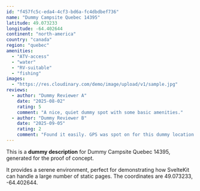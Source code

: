 ```yaml
---
id: "f457fc5c-eda4-4cf3-bd6a-fc4dbdbef736"
name: "Dummy Campsite Quebec 14395"
latitude: 49.073233
longitude: -64.402644
continent: "north-america"
country: "canada"
region: "quebec"
amenities:
  - "ATV-access"
  - "water"
  - "RV-suitable"
  - "fishing"
images:
  - "https://res.cloudinary.com/demo/image/upload/v1/sample.jpg"
reviews:
  - author: "Dummy Reviewer A"
    date: "2025-08-02"
    rating: 5
    comment: "A nice, quiet dummy spot with some basic amenities."
  - author: "Dummy Reviewer B"
    date: "2025-09-05"
    rating: 2
    comment: "Found it easily. GPS was spot on for this dummy location."
---
```


This is a **dummy description** for Dummy Campsite Quebec 14395, generated for the proof of concept.

It provides a serene environment, perfect for demonstrating how SvelteKit can handle a large number of static pages. The coordinates are 49.073233, -64.402644.
